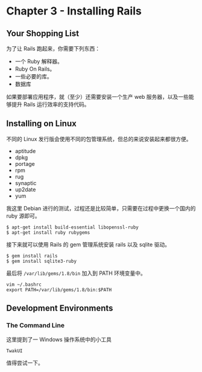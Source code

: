 # Chapter 3 - Installing Rails

## Your Shopping List
为了让 Rails 跑起来，你需要下列东西：

 * 一个 Ruby 解释器。
 * Ruby On Rails。
 * 一些必要的库。
 * 数据库

如果要部署应用程序，就（至少）还需要安装一个生产 web 服务器，以及一些能够提升 Rails 运行效率的支持代码。

## Installing on Linux
不同的 Linux 发行版会使用不同的包管理系统，但总的来说安装起来都很方便。

 * aptitude 
 * dpkg
 * portage
 * rpm
 * rug
 * synaptic
 * up2date
 * yum

我这里 Debian 进行的测试，过程还是比较简单，只需要在过程中更换一个国内的 ruby 源即可。

    $ apt-get install build-essential libopenssl-ruby
    $ apt-get install ruby rubygems
  
接下来就可以使用 Rails 的 gem 管理系统安装 rails 以及 sqlite 驱动。

    $ gem install rails
    $ gem install sqlite3-ruby

最后将 `/var/lib/gems/1.8/bin` 加入到 PATH 环境变量中。

    vim ~/.bashrc
    export PATH=/var/lib/gems/1.8/bin:$PATH

## Development Environments

### The Command Line
这里提到了一 Windows 操作系统中的小工具

    TwakUI

值得尝试一下。

